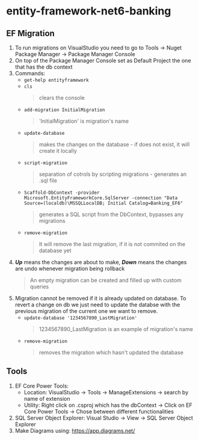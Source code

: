 # entity-framework-net6-banking

## EF Migration
1. To run migrations on VisualStudio you need to go to Tools ->  Nuget Package Manager -> Package Manager Console
2. On top of the Package Manager Console set as Default Project the one that has the db context
3. Commands: 
   - ```get-help entityframework```
   - ```cls``` 
     > clears the console
   - ```add-migration InitialMigration``` 
     > 'InitialMigration' is migration's name
   - ```update-database```
     > makes the changes on the database - if does not exist, it will create it locally
   - ```script-migration```
     > separation of cotrols by scripting migrations - generates an .sql file
   - ```Scaffold-DbContext -provider Microsoft.EntityFrameworkCore.SqlServer -connection "Data Source=(localdb)\MSSQLLocalDB; Initial Catalog=Banking_EF6"```
     > generates a SQL script from the DbContext, bypasses any migrations
   - ```remove-migration```
     > It will remove the last migration, if it is not commited on the database yet
4. ***Up*** means the changes are about to make, ***Down*** means the changes are undo whenever migration being rollback
   > An empty migration can be created and filled up with custom queries
5. Migration cannot be removed if it is already updated on database. To revert a change on db we just need to update the databse with the previous migration of the current one we want to remove.
   - ```update-database '1234567890_LastMigration'```
     > 1234567890_LastMigration is an example of migration's name
   - ```remove-migration```
     > removes the migration which hasn't updated the database
   
   
## Tools
1. EF Core Power Tools: 
   - Location: VisualStudio -> Tools -> ManageExtensions -> search by name of extension
   - Utility: Right click on .csproj which has the dbContext -> Click on EF Core Power Tools -> Chose between different functionalities
2. SQL Server Object Explorer: Visual Studio -> View -> SQL Server Object Explorer
3. Make Diagrams using: https://app.diagrams.net/
